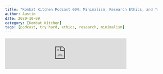 ```yaml
---
title: "Kombat Kitchen Podcast 004: Minimalism, Research Ethics, and Try Hard"
author: Austin
date: 2020-10-09
category: [Kombat Kitchen]
tags: [podcast, try hard, ethics, research, minimalism]
---
```


<iframe src="https://anchor.fm/kombatkitchen/embed/episodes/Minimalism--Research-Ethics--and-Try-Hard--Episode-004-ep3jd3" height="102px" width="400px" frameborder="0" scrolling="no"></iframe>
